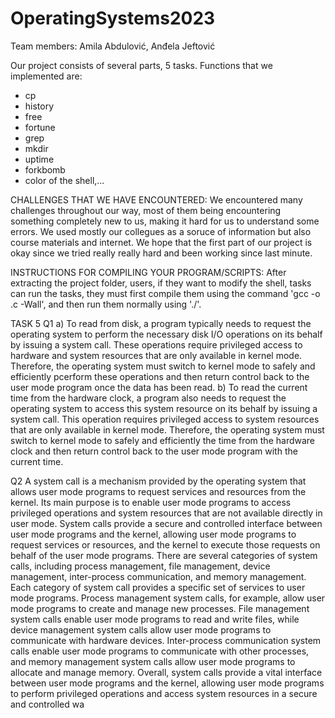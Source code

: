 # OperatingSystems2023
Team members: Amila Abdulović, Anđela Jeftović

Our project consists of several parts, 5 tasks.
Functions that we implemented are:
- cp
- history
- free
- fortune
- grep
- mkdir
- uptime
- forkbomb
- color of the shell,...

CHALLENGES THAT WE HAVE ENCOUNTERED:
We encountered many challenges throughout our way, most of them being encountering something completely new to us, making it hard for us to understand some errors. We used mostly our collegues as a soruce of information but also course materials and internet. We hope that the first part of our project is okay since we tried really really hard and been working since last minute.

INSTRUCTIONS FOR COMPILING YOUR PROGRAM/SCRIPTS:
After extracting the project folder, users, if they want to modify the shell, tasks can run the tasks, they must first compile them using the command 'gcc -o <NAME> <FILE NAME>.c -Wall', and then run them normally using './<ENTERED NAME>'.


TASK 5
Q1 
a) To read from disk, a program typically needs to request the operating system to 
perform the necessary disk I/O operations on its behalf by issuing a system call. These 
operations require privileged access to hardware and system resources that are only 
available in kernel mode. Therefore, the operating system must switch to kernel mode 
to safely and efficiently pcerform these operations and then return control back to the 
user mode program once the data has been read.
b) To read the current time from the hardware clock, a program also needs to request 
the operating system to access this system resource on its behalf by issuing a system 
call. This operation requires privileged access to system resources that are only 
available in kernel mode. Therefore, the operating system must switch to kernel mode 
to safely and efficiently the time from the hardware clock and then return control 
back to the user mode program with the current time.

Q2 
A system call is a mechanism provided by the operating system that allows user mode 
programs to request services and resources from the kernel. Its main purpose is to enable 
user mode programs to access privileged operations and system resources that are not 
available directly in user mode. System calls provide a secure and controlled interface 
between user mode programs and the kernel, allowing user mode programs to request 
services or resources, and the kernel to execute those requests on behalf of the user mode 
programs.
There are several categories of system calls, including process management, file 
management, device management, inter-process communication, and memory management. 
Each category of system call provides a specific set of services to user mode programs.
Process management system calls, for example, allow user mode programs to create and 
manage new processes. File management system calls enable user mode programs to read 
and write files, while device management system calls allow user mode programs to 
communicate with hardware devices. Inter-process communication system calls enable user 
mode programs to communicate with other processes, and memory management system 
calls allow user mode programs to allocate and manage memory.
Overall, system calls provide a vital interface between user mode programs and the kernel, 
allowing user mode programs to perform privileged operations and access system resources 
in a secure and controlled wa
